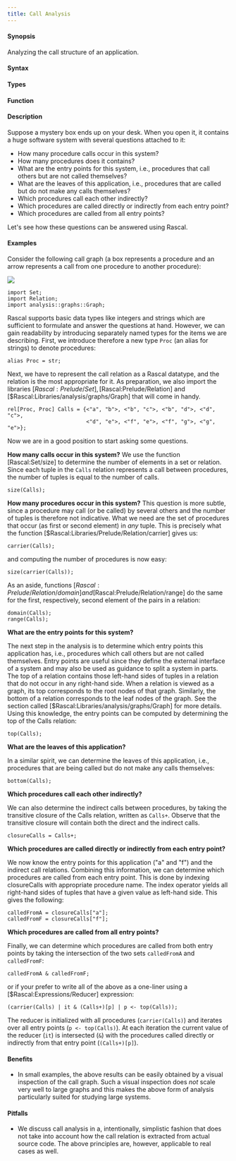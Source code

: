 ```yaml
---
title: Call Analysis
---
```


#### Synopsis

Analyzing the call structure of an application.

#### Syntax

#### Types

#### Function

#### Description

Suppose a mystery box ends up on your desk. When you open it, it contains a huge software system with several questions attached to it:

*  How many procedure calls occur in this system?
*  How many procedures does it contains?
*  What are the entry points for this system, i.e., procedures that call others but are not called themselves?
*  What are the leaves of this application, i.e., procedures that are called but do not make any calls themselves?
*  Which procedures call each other indirectly?
*  Which procedures are called directly or indirectly from each entry point?
*  Which procedures are called from all entry points?


Let's see how these questions can be answered using Rascal.

#### Examples

Consider the following call graph (a box represents a procedure and an arrow represents a call from one procedure to another procedure):


![]((CallAnalysis-CallAnalysis-calls.png))


```rascal-shell
import Set;
import Relation;
import analysis::graphs::Graph;
```
Rascal supports basic data types like integers and strings which are sufficient to formulate and answer the questions at hand. However, we
can gain readability by introducing separately named types for the items we are describing. 
First, we introduce therefore a new type `Proc` (an alias for strings) to denote procedures:
```rascal-shell,continue
alias Proc = str;
```
Next, we have to represent the call relation as a Rascal datatype, and the relation is the most appropriate for it.
As preparation, we also import the libraries [$Rascal:Prelude/Set], [$Rascal:Prelude/Relation] and [$Rascal:Libraries/analysis/graphs/Graph] that will come in handy.
```rascal-shell,continue
rel[Proc, Proc] Calls = {<"a", "b">, <"b", "c">, <"b", "d">, <"d", "c">, 
                         <"d", "e">, <"f", "e">, <"f", "g">, <"g", "e">};
```
Now we are in a good position to start asking some questions.

__How many calls occur in this system?__
We use the function [Rascal:Set/size] to determine the number of elements in a set or relation.
Since each tuple in the `Calls` relation represents a call between procedures, the number of tuples is equal
to the number of calls.
```rascal-shell,continue
size(Calls);
```
__How many procedures occur in this system?__ This question is more subtle, since a procedure may call (or be called) by
several others and the number of tuples is therefore not indicative. What we need are the set of procedures that
occur (as first or second element) in _any_ tuple. This is precisely what the function [$Rascal:Libraries/Prelude/Relation/carrier] gives us:
```rascal-shell,continue
carrier(Calls);
```
and computing the number of procedures is now easy:
```rascal-shell,continue
size(carrier(Calls));
```
As an aside, functions [$Rascal:Prelude/Relation/domain] and [$Rascal:Prelude/Relation/range] do the same for the first, respectively, second element of the pairs in a relation:
```rascal-shell,continue
domain(Calls);
range(Calls);
```
__What are the entry points for this system?__

The next step in the analysis is to determine which entry points this application has, i.e., procedures which call others but are 
not called themselves. Entry points are useful since they define the external interface of a system and may also be used as guidance to
split a system in parts. The top of a relation contains those left-hand sides of tuples in a relation that do not occur in any 
right-hand side. When a relation is viewed as a graph, its top corresponds to the root nodes of that graph. Similarly, the bottom of a 
relation corresponds to the leaf nodes of the graph. See the section called  [$Rascal:Libraries/analysis/graphs/Graph] for more details. Using this knowledge, the entry
points can be computed by determining the top of the Calls relation:
```rascal-shell,continue
top(Calls);
```
__What are the leaves of this application?__

In a similar spirit, we can determine the leaves of this application, i.e., procedures that are being called but do not make any calls
themselves:
```rascal-shell,continue
bottom(Calls);
```
__Which procedures call each other indirectly?__

We can also determine the indirect calls between procedures, by taking the transitive closure of the Calls relation, written as `Calls+`. 
Observe that the transitive closure will contain both the direct and the indirect calls.
```rascal-shell,continue
closureCalls = Calls+;
```
__Which procedures are called directly or indirectly from each entry point?__

We now know the entry points for this application ("a" and "f") and the indirect call relations. Combining this information, 
we can determine which procedures are called from each entry point. This is done by indexing closureCalls with appropriate procedure name.
The index operator yields all right-hand sides of tuples that have a given value as left-hand side. This gives the following:
```rascal-shell,continue
calledFromA = closureCalls["a"];
calledFromF = closureCalls["f"];
```
__Which procedures are called from all entry points?__

Finally, we can determine which procedures are called from both entry points by taking the intersection of the two sets 
`calledFromA` and `calledFromF`:
```rascal-shell,continue
calledFromA & calledFromF;
```
or if your prefer to write all of the above as a one-liner using a [$Rascal:Expressions/Reducer] expression:
```rascal-shell,continue
(carrier(Calls) | it & (Calls+)[p] | p <- top(Calls));
```

The reducer is initialized with  all procedures (`carrier(Calls)`) and iterates over all entry points (`p <- top(Calls)`).
At each iteration the current value of the reducer (`it`) is intersected (`&`) with the procedures called directly or indirectly
from that entry point (`(Calls+)[p]`).

#### Benefits

*  In small examples, the above results can be easily obtained by a visual inspection of the call graph.
Such a visual inspection does _not_ scale very well to large graphs and this makes the above form of analysis particularly suited for studying large systems.

#### Pitfalls

*  We discuss call analysis in a, intentionally, simplistic fashion that does not take into account how the call relation
  is extracted from actual source code.
  The above principles are, however, applicable to real cases as well.


